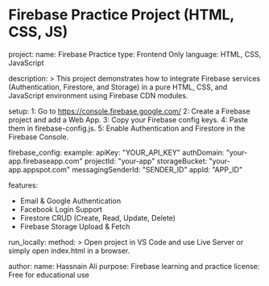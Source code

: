 # Firebase Practice Project (HTML, CSS, JS)

project:
  name: Firebase Practice
  type: Frontend Only
  language: HTML, CSS, JavaScript

description: >
  This project demonstrates how to integrate Firebase services 
  (Authentication, Firestore, and Storage) in a pure HTML, CSS, and JavaScript environment 
  using Firebase CDN modules.

setup:
  1: Go to https://console.firebase.google.com/
  2: Create a Firebase project and add a Web App.
  3: Copy your Firebase config keys.
  4: Paste them in firebase-config.js.
  5: Enable Authentication and Firestore in the Firebase Console.

firebase_config:
  example:
    apiKey: "YOUR_API_KEY"
    authDomain: "your-app.firebaseapp.com"
    projectId: "your-app"
    storageBucket: "your-app.appspot.com"
    messagingSenderId: "SENDER_ID"
    appId: "APP_ID"

features:
  - Email & Google Authentication
  - Facebook Login Support
  - Firestore CRUD (Create, Read, Update, Delete)
  - Firebase Storage Upload & Fetch

run_locally:
  method: >
    Open project in VS Code and use Live Server 
    or simply open index.html in a browser.

author:
  name: Hassnain Ali
  purpose: Firebase learning and practice
  license: Free for educational use
